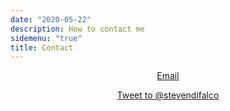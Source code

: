 ```yaml
---
date: "2020-05-22"
description: How to contact me
sidemenu: "true"
title: Contact
---
```

<center>

[Email](contact.html)

<a href="https://twitter.com/intent/tweet?screen_name=stevendifalco&ref_src=twsrc%5Etfw" class="twitter-mention-button" data-show-count="false">Tweet to @stevendifalco</a><script async src="https://platform.twitter.com/widgets.js" charset="utf-8"></script>
</center>

